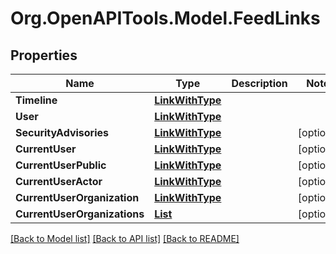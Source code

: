 # Org.OpenAPITools.Model.FeedLinks

## Properties

Name | Type | Description | Notes
------------ | ------------- | ------------- | -------------
**Timeline** | [**LinkWithType**](LinkWithType.md) |  | 
**User** | [**LinkWithType**](LinkWithType.md) |  | 
**SecurityAdvisories** | [**LinkWithType**](LinkWithType.md) |  | [optional] 
**CurrentUser** | [**LinkWithType**](LinkWithType.md) |  | [optional] 
**CurrentUserPublic** | [**LinkWithType**](LinkWithType.md) |  | [optional] 
**CurrentUserActor** | [**LinkWithType**](LinkWithType.md) |  | [optional] 
**CurrentUserOrganization** | [**LinkWithType**](LinkWithType.md) |  | [optional] 
**CurrentUserOrganizations** | [**List<LinkWithType>**](LinkWithType.md) |  | [optional] 

[[Back to Model list]](../README.md#documentation-for-models) [[Back to API list]](../README.md#documentation-for-api-endpoints) [[Back to README]](../README.md)

